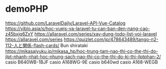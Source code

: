 # demoPHP
https://github.com/LaravelDaily/Laravel-API-Vue-Catalog
https://viblo.asia/s/hoc-vuejs-va-laravel-tu-can-ban-den-nang-cao-z45bxjq6ZxY
https://allaravel.com/series/xay-dung-todo-list-voi-laravel
https://allaravel.com/series
https://quizlet.com/jp/478643489/tango-n2-112-人と関係-flash-cards/
Bun shirataki
https://mikasajyuku.jp/mikasa_hp/hoc-trung-tam-nao-thi-co-the-thi-do-jlpt-nhanh-nhat-hoc-nhung-sach-nao-thi-co-the-thi-do-ki-thi-jlptphan-2/
casio B640WB-1BJF
casio A168WG-9E
casio b640wd
casio A168-WEGB
